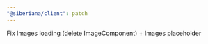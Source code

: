 ```yaml
---
"@siberiana/client": patch
---
```


Fix Images loading (delete ImageComponent) + Images placeholder
